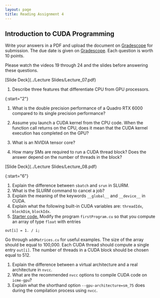 ```yaml
---
layout: page
title: Reading Assignment 4
---
```


## Introduction to CUDA Programming

Write your answers in a PDF and upload the document on [Gradescope](https://www.gradescope.com/courses/258024) for submission. The due date is given on [Gradescope](https://www.gradescope.com/courses/258024). Each question is worth 10 points. 

Please watch the videos 19 through 24 and the slides before answering these questions.

<!-- [Starter code](../Code/ra3.zip) for all the questions. -->

[Slide Deck](../Lecture Slides/Lecture_07.pdf)

1. Describe three features that differentiate CPU from GPU processors.

<!-- 1. CPU cores are more complex than GPU cores
1. GPU have a lot more cores
1. CPU cache are much larger
1. CPUs typically have an L3 cache
1. The control on a CPU is more complex than on a GPU -->

{:start="2"}
1. What is the double precision performance of a Quadro RTX 6000 compared to its single precision performance?

1. Assume you launch a CUDA kernel from the CPU code. When the function call returns on the CPU, does it mean that the CUDA kernel execution has completed on the GPU?

1. What is an NVIDIA tensor core?

1. How many SMs are required to run a CUDA thread block? Does the answer depend on the number of threads in the block?

[Slide Deck](../Lecture Slides/Lecture_08.pdf)

{:start="6"}
1. Explain the difference between `sbatch` and `srun` in SLURM.
1. What is the SLURM command to cancel a job?
1. Explain the meaning of the keywords `__global__` and `__device__` in CUDA.
1. Explain what the following built-in CUDA variables are: `threadIdx`, `blockDim`, `blockIdx`.
1. [Starter code.](../Code/ra4.zip) Modify the program `firstProgram.cu` so that you compute an array of type `float` with entries
```
out[i] = 1. / i;
```
Go through `addMatrices.cu` for useful examples. The size of the array should be equal to 100,000. Each CUDA thread should compute a single entry `out[i]`. The number of threads in a CUDA block should be chosen equal to 512.
1. Explain the difference between a virtual architecture and a real architecture in `nvcc`.
1. What are the recommended `nvcc` options to compile CUDA code on `icme-gpu`?
1. Explain what the shorthand option `--gpu-architecture=sm_75` does during the compilation process using `nvcc`.
